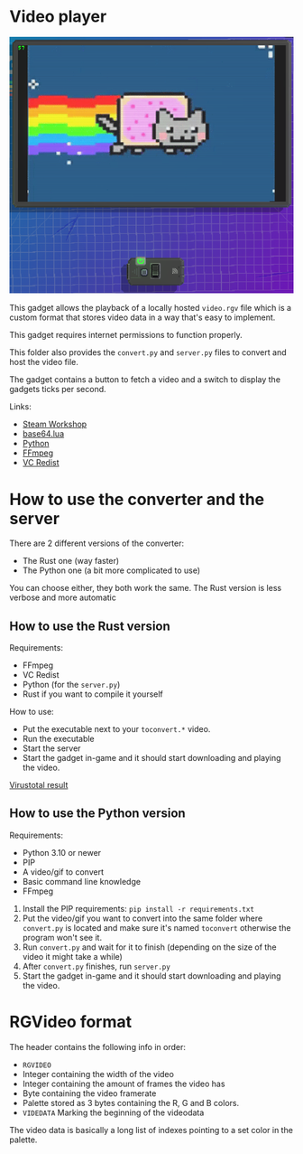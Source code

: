 # Video player

![Gadget](../assets/vidplayerv2.png)

This gadget allows the playback of a locally hosted `video.rgv` file which is a custom format that stores video data in a way that's easy to implement.

This gadget requires internet permissions to function properly.

This folder also provides the `convert.py` and `server.py` files to convert and host the video file.

The gadget contains a button to fetch a video and a switch to display the gadgets ticks per second.

Links:
- [Steam Workshop](https://steamcommunity.com/sharedfiles/filedetails/?id=2985434698)
- [base64.lua](https://github.com/iskolbin/lbase64)
- [Python](https://www.python.org/)
- [FFmpeg](https://ffmpeg.org/)
- [VC Redist](https://learn.microsoft.com/en-us/cpp/windows/latest-supported-vc-redist?view=msvc-170)

# How to use the converter and the server

There are 2 different versions of the converter:
- The Rust one (way faster)
- The Python one (a bit more complicated to use)

You can choose either, they both work the same.
The Rust version is less verbose and more automatic

## How to use the Rust version
Requirements:
- FFmpeg
- VC Redist
- Python (for the `server.py`)
- Rust if you want to compile it yourself

How to use:
- Put the executable next to your `toconvert.*` video.
- Run the executable
- Start the server
- Start the gadget in-game and it should start downloading and playing the video.

[Virustotal result](https://www.virustotal.com/gui/file-analysis/NDJkMmJkZDFmZWYwMDVlYzI1Y2U4YzkwOWU4YjdhMzU6MTY5NjM2MjE2Mw==)

## How to use the Python version

Requirements:
- Python 3.10 or newer
- PIP
- A video/gif to convert
- Basic command line knowledge
- FFmpeg

1. Install the PIP requirements:
`pip install -r requirements.txt`
2. Put the video/gif you want to convert into the same folder where `convert.py` is located and make sure it's named `toconvert` otherwise the program won't see it.
3. Run `convert.py` and wait for it to finish (depending on the size of the video it might take a while)
4. After `convert.py` finishes, run `server.py`
5. Start the gadget in-game and it should start downloading and playing the video.

# RGVideo format
The header contains the following info in order:
- `RGVIDEO`
- Integer containing the width of the video
- Integer containing the amount of frames the video has
- Byte containing the video framerate
- Palette stored as 3 bytes containing the R, G and B colors.
- `VIDEDATA` Marking the beginning of the videodata

The video data is basically a long list of indexes pointing to a set color in the palette.
